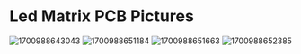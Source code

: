 # Led Matrix PCB Pictures

![1700988643043](https://github.com/PawankumarLohar/Led_Matrix/assets/130341444/075f0dc3-00e0-4231-851a-e798c5571220)
![1700988651184](https://github.com/PawankumarLohar/Led_Matrix/assets/130341444/040f90fa-68a1-4b92-a97a-cc13aa32c90b)
![1700988651663](https://github.com/PawankumarLohar/Led_Matrix/assets/130341444/6264e90d-c03f-401f-b24f-72eaec6e0f93)
![1700988652385](https://github.com/PawankumarLohar/Led_Matrix/assets/130341444/5c1891d3-7446-41d2-ba58-99e23b57f2c9)
